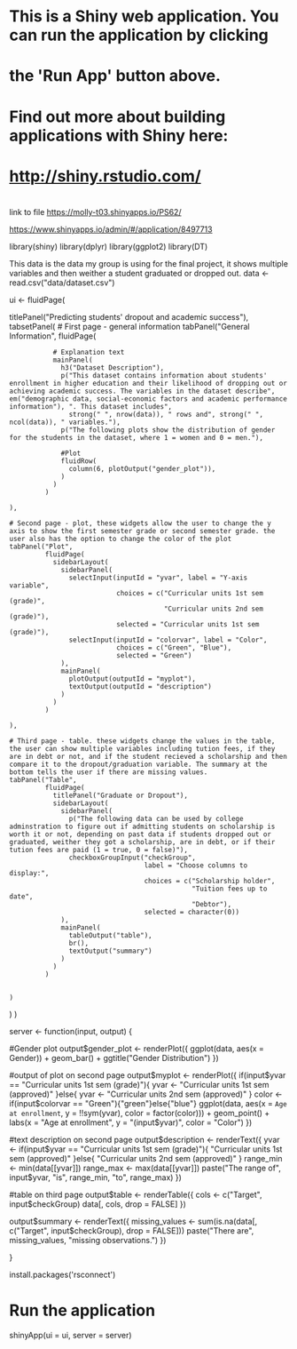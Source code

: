 ##
# This is a Shiny web application. You can run the application by clicking
# the 'Run App' button above.
#
# Find out more about building applications with Shiny here:
#
#    http://shiny.rstudio.com/
#

link to file  https://molly-t03.shinyapps.io/PS62/

https://www.shinyapps.io/admin/#/application/8497713

library(shiny)
library(dplyr)
library(ggplot2)
library(DT)

This data is the data my group is using for the final project, it shows multiple variables and then weither a student graduated or dropped out. 
data <- read.csv("data/dataset.csv")


ui <- fluidPage(
  
  
  titlePanel("Predicting students' dropout and academic success"),
  tabsetPanel(
    # First page - general information
    tabPanel("General Information",
             fluidPage(
               
               # Explanation text
               mainPanel(
                 h3("Dataset Description"),
                 p("This dataset contains information about students' enrollment in higher education and their likelihood of dropping out or achieving academic success. The variables in the dataset describe", em("demographic data, social-economic factors and academic performance information"), ". This dataset includes",
                   strong(" ", nrow(data)), " rows and", strong(" ", ncol(data)), " variables."),
                 p("The following plots show the distribution of gender for the students in the dataset, where 1 = women and 0 = men."),
                 
                 #Plot
                 fluidRow(
                   column(6, plotOutput("gender_plot")),
                 )
               )
             )   
             
    ),
    
    # Second page - plot, these widgets allow the user to change the y axis to show the first semester grade or second semester grade. the user also has the option to change the color of the plot
    tabPanel("Plot",
             fluidPage(
               sidebarLayout(
                 sidebarPanel(
                   selectInput(inputId = "yvar", label = "Y-axis variable",
                               choices = c("Curricular units 1st sem (grade)",
                                           "Curricular units 2nd sem (grade)"),
                               selected = "Curricular units 1st sem (grade)"),
                   selectInput(inputId = "colorvar", label = "Color",
                               choices = c("Green", "Blue"),
                               selected = "Green")
                 ),
                 mainPanel(
                   plotOutput(outputId = "myplot"),
                   textOutput(outputId = "description")
                 )
               )
             )
             
    ),
    
    # Third page - table. these widgets change the values in the table, the user can show multiple variables including tution fees, if they are in debt or not, and if the student recieved a scholarship and then compare it to the dropout/graduation variable. The summary at the bottom tells the user if there are missing values. 
    tabPanel("Table",
             fluidPage(
               titlePanel("Graduate or Dropout"),
               sidebarLayout(
                 sidebarPanel(
                   p("The following data can be used by college adminstration to figure out if admitting students on scholarship is worth it or not, depending on past data if students dropped out or graduated, weither they got a scholarship, are in debt, or if their tution fees are paid (1 = true, 0 = false)"),
                   checkboxGroupInput("checkGroup", 
                                      label = "Choose columns to display:", 
                                      choices = c("Scholarship holder", 
                                                  "Tuition fees up to date", 
                                                  "Debtor"),
                                      selected = character(0))
                 ),
                 mainPanel(
                   tableOutput("table"),
                   br(),
                   textOutput("summary")
                 )
               )
             )   
             
             
    )
  )
)







server <- function(input, output) {
  
  #Gender plot
  output$gender_plot <- renderPlot({
    ggplot(data, aes(x = Gender)) +
      geom_bar() +
      ggtitle("Gender Distribution")
  })
  
  #output of plot on second page
  output$myplot <- renderPlot({
    if(input$yvar == "Curricular units 1st sem (grade)"){
      yvar <- "Curricular units 1st sem (approved)"
    }else{
      yvar <- "Curricular units 2nd sem (approved)"
    }
    color <- if(input$colorvar == "Green"){"green"}else{"blue"}
    ggplot(data, aes(x = `Age at enrollment`, y = !!sym(yvar), color = factor(color))) + 
      geom_point() +
      labs(x = "Age at enrollment", y = "(input$yvar)", color = "Color")
  })
  
  #text description on second page
  output$description <- renderText({
    yvar <- if(input$yvar == "Curricular units 1st sem (grade)"){
      "Curricular units 1st sem (approved)"
    }else{
      "Curricular units 2nd sem (approved)"
    }
    range_min <- min(data[[yvar]])
    range_max <- max(data[[yvar]])
    paste("The range of", input$yvar, "is", range_min, "to", range_max)
  })
  
  #table on third page 
  output$table <- renderTable({
    cols <- c("Target", input$checkGroup)
    data[, cols, drop = FALSE]
  })
  
  output$summary <- renderText({
    missing_values <- sum(is.na(data[, c("Target", input$checkGroup), drop = FALSE]))
    paste("There are", missing_values, "missing observations.")
  })
  
  
}

install.packages('rsconnect')
# Run the application 
shinyApp(ui = ui, server = server)